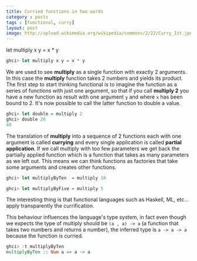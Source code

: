 ```yaml
---
title: Curried functions in two words
category : posts
tags : [functional, curry]
layout: post
image: http://upload.wikimedia.org/wikipedia/commons/2/22/Curry_Ist.jpg
---
```


let multiply x y = x * y

```haskell
ghci> let multiply x y = x * y
```

We are used to see **multiply** as a single function with exactly 2 arguments. In this case the **multiply** function takes 2 numbers and yields its product. 
The first step to start thinking functional is to imagine the function as a series of functions with just one argument, so that if you call **multiply 2** you have a new function as result with one argument `y` and where `x` has been bound to 2. It's now possible to call the latter function to double a value.

```haskell
ghci> let double = multiply 2
ghci> double 20
40
```

The translation of **multiply** into a sequence of 2 functions each with one argument is called **currying** and every single application is called **partial application**.
If we call multiply with too few parameters we get back the partially applied function which is a function that takes as many parameters as we left out. This means we can think functions as factories that take some arguments and creates other functions.

```haskell
ghci> let multiplyByTen  = multiply 10

ghci> let multiplyByFive = multiply 5
```
The interesting thing is that functional languages such as Haskell, ML, etc... apply transparently the currification.

This behaviour influences the language's type system, in fact even though we expects the type of multiply should be `(a , a) -> a` (a function that takes two numbers and returns a number), the inferred type is `a -> a -> a` because the function is curried.

```haskell
ghci> :t multiplyByTen
multiplyByTen :: Num a => a -> a
```